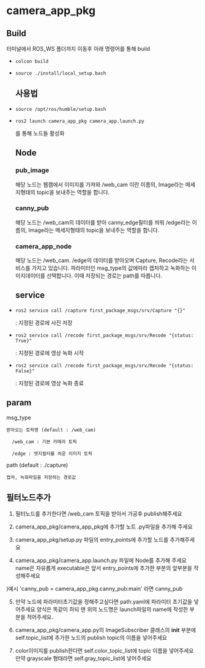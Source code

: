 # camera_app_pkg
  ## Build
  터미널에서 ROS_WS 폴더까지 이동후 아래 명령어를 통해 build
-     colcon build
-     source ./install/local_setup.bash

  ## 사용법
-     source /opt/ros/humble/setup.bash
-     ros2 launch camera_app_pkg camera_app.launch.py

  를 통해 노드들 활성화

  ## Node
    ### pub_image
  해당 노드는 웹캠에서 이미지를 가져와 /web_cam 이란 이름의, Image라는 메세지형태의 topic을 보내주는 역할을 합니다.
    ### canny_pub
  해당 노드는 /web_cam의 데이터를 받아 canny_edge필터를 씌워 /edge라는 이름의, Image라는 메세지형태의 topic을 보내주는 역할을 합니다.
    ### camera_app_node
  해당 노드는 /web_cam. /edge의 데이터를 받아오며 Capture, Recode라는 서비스를 가지고 있습니다.
  파라미터인 msg_type의 값에따라 캡처하고 녹화하는 이미지데이터를 선택합니다.
  이때 저장되는 경로는 path를 따릅니다.
  ## service
-     ros2 service call /capture first_package_msgs/srv/Capture "{}"
   : 지정된 경로에 사진 저장
-     ros2 service call /recode first_package_msgs/srv/Recode "{status: True}"
   : 지정된 경로에 영상 녹화 시작
-     ros2 service call /recode first_package_msgs/srv/Recode "{status: False}"
   : 지정된 경로에 영상 녹화 종료

## param
  msg_type
  
    받아오는 토픽명 (default : /web_cam)
    
      /web_cam : 기본 카메라 토픽
    
      /edge : 엣지필터를 씌운 이미지 토픽
  

  path (default : ./capture)
  
    캡처, 녹화파일을 저장하는 경로값
    

  ## 필터노드추가
1. 필터노드를 추가한다면 /web_cam 토픽을 받아서 가공후 publish해주세요

2. camera_app_pkg/camera_app_pkg에 추가할 노트 .py파일을 추가해 주세요

3. camera_app_pkg/setup.py 파일의 entry_points에 추가할 노드를 추가해주세요

4. camera_app_pkg/camera_app.launch.py 파일에 Node를 추가해 주세요 name은 자유롭게 executable은 앞서 entry_points에 추가한 부분의 앞부분을 작성해주세요

)예시 'canny_pub = camera_app_pkg.canny_pub:main' 라면 canny_pub

5. 만약 노드에 파라미터초기값을 정해주고싶다면 path.yaml에 파라미터 초기값을 넣어주세요 양식은 똑같이 하되 맨 위의 노드명은 launch파일의 name에 작성한 부분을 적어주세요.

6. camera_app_pkg/camera_app.py의 ImageSubscriber 클래스의 __init__ 부분에 self.topic_list에 추가한 노드의 publish topic의 이름을 넣어주세요 

7. color이미지를 publish한다면 self.color_topic_list에 topic 이름을 넣어주세요 만약 grayscale 형태라면 self.gray_topic_list에 넣어주세요
